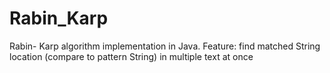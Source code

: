 # Rabin_Karp
Rabin- Karp algorithm implementation in Java. Feature: find matched String location (compare to pattern String) in multiple text at once
